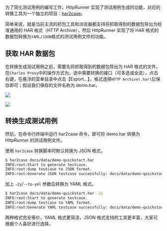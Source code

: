 
为了简化测试用例的编写工作，HttpRunner 实现了测试用例生成的功能，对应的转换工具为一个独立的项目：[har2case][har2case]。

简单来说，就是当前主流的抓包工具和浏览器都支持将抓取得到的数据包导出为标准通用的 HAR 格式（HTTP Archive），然后 HttpRunner 实现了将 HAR 格式的数据包转换为`YAML/JSON`格式的测试用例文件的功能。

## 获取 HAR 数据包

在转换生成测试用例之前，需要先将抓取得到的数据包导出为 HAR 格式的文件。在`Charles Proxy`中的操作方式为，选中需要转换的接口（可多选或全选），点击右键，在悬浮的菜单目录中点击【Export...】，格式选择`HTTP Archive(.har)`后保存即可；假设我们保存的文件名称为 demo.har。

![](/images/charles-export.jpg)

![](/images/charles-save-har.jpg)

## 转换生成测试用例

然后，在命令行终端中运行 har2case 命令，即可将 demo.har 转换为 HttpRunner 的测试用例文件。

使用 `har2case` 转换脚本时默认转换为 JSON 格式。

```bash
$ har2case docs/data/demo-quickstart.har
INFO:root:Start to generate testcase.
INFO:root:dump testcase to JSON format.
INFO:root:Generate JSON testcase successfully: docs/data/demo-quickstart.json
```

加上 `-2y`/`--to-yml` 参数后转换为 YAML 格式。

```bash
$ har2case docs/data/demo-quickstart.har -2y
INFO:root:Start to generate testcase.
INFO:root:dump testcase to YAML format.
INFO:root:Generate YAML testcase successfully: docs/data/demo-quickstart.yml
```

两种格式完全等价，YAML 格式更简洁，JSON 格式支持的工具更丰富，大家可根据个人喜好进行选择。

[har2case]: https://github.com/HttpRunner/har2case